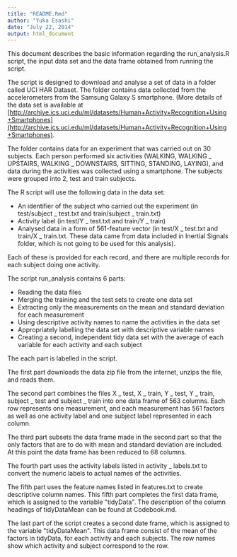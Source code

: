 ```yaml
---
title: "README.Rmd"
author: "Yuka Esashi"
date: "July 22, 2014"
output: html_document
---
```


This document describes the basic information regarding the run_analysis.R script, the input data set and the data frame obtained from running the script.

The script is designed to download and analyse a set of data in a folder called UCI HAR Dataset. The folder contains data collected from the accelerometers from the Samsung Galaxy S smartphone. (More details of the data set is available at [http://archive.ics.uci.edu/ml/datasets/Human+Activity+Recognition+Using+Smartphones](http://archive.ics.uci.edu/ml/datasets/Human+Activity+Recognition+Using+Smartphones).

The folder contains data for an experiment that was carried out on 30 subjects. Each person performed six activities (WALKING, WALKING _ UPSTAIRS, WALKING _ DOWNSTAIRS, SITTING, STANDING, LAYING), and data during the activities was collected using a smartphone. The subjects were grouped into 2, test and train subjects.

The R script will use the following data in the data set:

- An identifier of the subject who carried out the experiment (in test/subject _ test.txt and train/subject _ train.txt)
- Activity label (in test/Y _ test.txt and train/Y _ train)
- Analysed data in a form of 561-feature vector (in test/X _ test.txt and train/X _ train.txt. These data came from data included in Inertial Signals folder, which is not going to be used for this analysis).

Each of these is provided for each record, and there are multiple records for each subject doing one activity.

The script run_analysis contains 6 parts:

- Reading the data files
- Merging the training and the test sets to create one data set
- Extracting only the measurements on the mean and standard deviation for each measurement
- Using descriptive activity names to name the activities in the data set
- Appropriately labelling the data set with descriptive variable names
- Creating a second, independent tidy data set with the average of each variable for each activity and each subject

The each part is labelled in the script.

The first part downloads the data zip file from the internet, unzips the file, and reads them.

The second part combines the files X _ test, X _ train, Y _ test, Y _ train, subject _ test and subject _ train into one data frame of 563 columns. Each row represents one measurement, and each measurement has 561 factors as well as one activity label and one subject label represented in each column.

The third part subsets the data frame made in the second part so that the only factors that are to do with mean and standard deviation are included. At this point the data frame has been reduced to 68 columns.

The fourth part uses the activity labels listed in activity _ labels.txt to convert the numeric labels to actual names of the activities.

The fifth part uses the feature names listed in features.txt to create descriptive column names. This fifth part completes the first data frame, which is assigned to the variable "tidyData". The description of the column headings of tidyDataMean can be found at Codebook.md.

The last part of the script creates a second date frame, which is assigned to the variable "tidyDataMean". This data frame consist of the mean of the factors in tidyData, for each activity and each subjects. The row names show which activity and subject correspond to the row.

